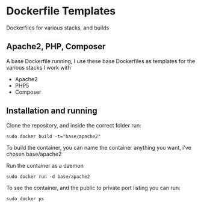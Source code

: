 # Dockerfile Templates #

Dockerfiles for various stacks, and builds

## Apache2, PHP, Composer ##

A base Dockerfile running, I use these base Dockerfiles as templates for the various stacks I work with

* Apache2
* PHP5
* Composer

## Installation and running ##
Clone the repository, and inside the correct folder run:

```
sudo docker build -t="base/apache2"
```
To build the container, you can name the container anything you want, i've chosen base/apache2

Run the container as a daemon
```
sudo docker run -d base/apache2
```

To see the container, and the public to private port listing you can run:
```
sudo docker ps
```